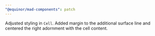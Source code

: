```yaml
---
"@equinor/mad-components": patch
---
```


Adjusted styling in `Cell`. Added margin to the additional surface line and centered the right
adornment with the cell content.
